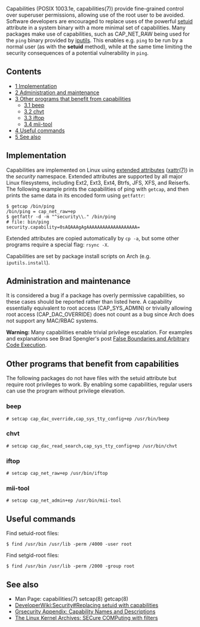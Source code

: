 Capabilities (POSIX 1003.1e, capabilities(7)) provide fine-grained control over superuser permissions, allowing use of the root user to be avoided. Software developers are encouraged to replace uses of the powerful [setuid](https://en.wikipedia.org/wiki/Setuid "wikipedia:Setuid") attribute in a system binary with a more minimal set of capabilities. Many packages make use of capabilities, such as CAP_NET_RAW being used for the `ping` binary provided by [iputils](https://www.archlinux.org/packages/?name=iputils). This enables e.g. `ping` to be run by a normal user (as with the **setuid** method), while at the same time limiting the security consequences of a potential vulnerability in `ping`.

## Contents

*   [1 Implementation](#Implementation)
*   [2 Administration and maintenance](#Administration_and_maintenance)
*   [3 Other programs that benefit from capabilities](#Other_programs_that_benefit_from_capabilities)
    *   [3.1 beep](#beep)
    *   [3.2 chvt](#chvt)
    *   [3.3 iftop](#iftop)
    *   [3.4 mii-tool](#mii-tool)
*   [4 Useful commands](#Useful_commands)
*   [5 See also](#See_also)

## Implementation

Capabilities are implemented on Linux using [extended attributes](/index.php/Extended_attributes "Extended attributes") ([xattr(7)](http://jlk.fjfi.cvut.cz/arch/manpages/man/xattr.7)) in the *security* namespace. Extended attributes are supported by all major Linux filesystems, including Ext2, Ext3, Ext4, Btrfs, JFS, XFS, and Reiserfs. The following example prints the capabilities of ping with `getcap`, and then prints the same data in its encoded form using `getfattr`:

```
$ getcap /bin/ping
/bin/ping = cap_net_raw+ep
$ getfattr -d -m "^security\\." /bin/ping
# file: bin/ping
security.capability=0sAQAAAgAgAAAAAAAAAAAAAAAAAAA=

```

Extended attributes are copied automatically by `cp -a`, but some other programs require a special flag: `rsync -X`.

Capabilities are set by package install scripts on Arch (e.g. `iputils.install`).

## Administration and maintenance

It is considered a bug if a package has overly permissive capabilities, so these cases should be reported rather than listed here. A capability essentially equivalent to root access (CAP_SYS_ADMIN) or trivially allowing root access (CAP_DAC_OVERRIDE) does not count as a bug since Arch does not support any MAC/RBAC systems.

**Warning:** Many capabilities enable trivial privilege escalation. For examples and explanations see Brad Spengler's post [False Boundaries and Arbitrary Code Execution](http://forums.grsecurity.net/viewtopic.php?f=7&t=2522&sid=c6fbcf62fd5d3472562540a7e608ce4e#p10271).

## Other programs that benefit from capabilities

The following packages do not have files with the setuid attribute but require root privileges to work. By enabling some capabilities, regular users can use the program without privilege elevation.

### beep

```
# setcap cap_dac_override,cap_sys_tty_config+ep /usr/bin/beep

```

### chvt

```
# setcap cap_dac_read_search,cap_sys_tty_config+ep /usr/bin/chvt

```

### iftop

```
# setcap cap_net_raw+ep /usr/bin/iftop

```

### mii-tool

```
# setcap cap_net_admin+ep /usr/bin/mii-tool

```

## Useful commands

Find setuid-root files:

```
$ find /usr/bin /usr/lib -perm /4000 -user root

```

Find setgid-root files:

```
$ find /usr/bin /usr/lib -perm /2000 -group root

```

## See also

*   Man Page: capabilities(7) setcap(8) getcap(8)
*   [DeveloperWiki:Security#Replacing setuid with capabilities](/index.php/DeveloperWiki:Security#Replacing_setuid_with_capabilities "DeveloperWiki:Security")
*   [Grsecurity Appendix: Capability Names and Descriptions](https://en.wikibooks.org/wiki/Grsecurity/Appendix/Capability_Names_and_Descriptions)
*   [The Linux Kernel Archives: SECure COMPuting with filters](https://www.kernel.org/doc/Documentation/prctl/seccomp_filter.txt)